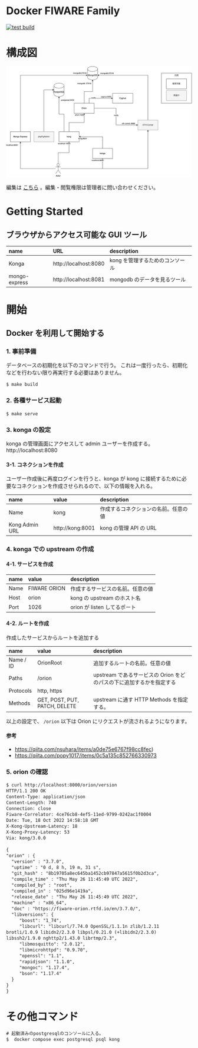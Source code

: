 # Docker FIWARE Family

[![test build](https://github.com/ushios/docker-fiware-family/actions/workflows/test_build.yml/badge.svg)](https://github.com/ushios/docker-fiware-family/actions/workflows/test_build.yml)

# 構成図

<img src="docs/images/MoC_docker_fiware_family.drawio.png" width="700">

編集は [こちら](https://app.diagrams.net/?src=about#G1i-GU5GV1pVsDwISIoY4XM0AxO07Kz9Od) 。編集・閲覧権限は管理者に問い合わせください。

# Getting Started

## ブラウザからアクセス可能な GUI ツール

| name          | URL                   | description                     |
| :------------ | :-------------------- | :------------------------------ |
| Konga         | http://localhost:8080 | kong を管理するためのコンソール |
| mongo-express | http://localhost:8081 | mongodb のデータを見るツール    |

# 開始

## Docker を利用して開始する

### 1. 事前準備

データベースの初期化を以下のコマンドで行う。
これは一度行ったら、初期化などを行わない限り再実行する必要はありません。

```console
$ make build
```

### 2. 各種サービス起動

```console
$ make serve
```

### 3. konga の設定

konga の管理画面にアクセスして admin ユーザーを作成する。
http://localhost:8080

#### 3-1. コネクションを作成

ユーザー作成後に再度ログインを行うと、konga が kong に接続するために必要なコネクションを作成させられるので、以下の情報を入れる。

| name           | value            | description                          |
| :------------- | :--------------- | :----------------------------------- |
| Name           | kong             | 作成するコネクションの名前。任意の値 |
| Kong Admin URL | http://kong:8001 | kong の管理 API の URL               |

### 4. konga での upstream の作成

#### 4-1. サービスを作成

| name | value        | description                      |
| :--- | :----------- | :------------------------------- |
| Name | FIWARE ORION | 作成するサービスの名前。任意の値 |
| Host | orion        | kong の upstream のホスト名      |
| Port | 1026         | orion が listen してるポート     |

#### 4-2. ルートを作成

作成したサービスからルートを追加する

| name      | value                         | description                                                          |
| :-------- | :---------------------------- | :------------------------------------------------------------------- |
| Name / ID | OrionRoot                     | 追加するルートの名前。任意の値                                       |
| Paths     | /orion                        | upstream であるサービスの Orion をどのパスの下に追加するかを指定する |
| Protocols | http, https                   |                                                                      |
| Methods   | GET, POST, PUT, PATCH, DELETE | upstream に通す HTTP Methods を指定する。                            |

以上の設定で、 `/orion` 以下は Orion にリクエストが流されるようになります。

#### 参考

- https://qiita.com/nsuhara/items/a0de75e6767f98cc8fec)
- https://qiita.com/popy1017/items/0c5a135c852766330973

### 5. orion の確認

```console
$ curl http://localhost:8000/orion/version
HTTP/1.1 200 OK
Content-Type: application/json
Content-Length: 740
Connection: close
Fiware-Correlator: 4ce76cb8-4ef5-11ed-9799-0242ac1f0004
Date: Tue, 18 Oct 2022 14:58:18 GMT
X-Kong-Upstream-Latency: 18
X-Kong-Proxy-Latency: 53
Via: kong/3.0.0

{
"orion" : {
  "version" : "3.7.0",
  "uptime" : "0 d, 8 h, 19 m, 31 s",
  "git_hash" : "8b19705a8ec645ba1452cb97847a5615f0b2d3ca",
  "compile_time" : "Thu May 26 11:45:49 UTC 2022",
  "compiled_by" : "root",
  "compiled_in" : "025d96e1419a",
  "release_date" : "Thu May 26 11:45:49 UTC 2022",
  "machine" : "x86_64",
  "doc" : "https://fiware-orion.rtfd.io/en/3.7.0/",
  "libversions": {
     "boost": "1_74",
     "libcurl": "libcurl/7.74.0 OpenSSL/1.1.1n zlib/1.2.11 brotli/1.0.9 libidn2/2.3.0 libpsl/0.21.0 (+libidn2/2.3.0) libssh2/1.9.0 nghttp2/1.43.0 librtmp/2.3",
     "libmosquitto": "2.0.12",
     "libmicrohttpd": "0.9.70",
     "openssl": "1.1",
     "rapidjson": "1.1.0",
     "mongoc": "1.17.4",
     "bson": "1.17.4"
  }
}
}
```

# その他コマンド

```console
# 起動済みのpostgresqlのコンソールに入る。
$  docker compose exec postgresql psql kong
```
